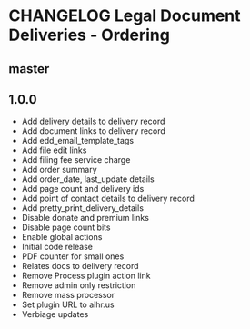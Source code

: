 # CHANGELOG Legal Document Deliveries - Ordering

## master

## 1.0.0
* Add delivery details to delivery record
* Add document links to delivery record
* Add edd_email_template_tags
* Add file edit links
* Add filing fee service charge
* Add order summary
* Add order_date, last_update details
* Add page count and delivery ids
* Add point of contact details to delivery record
* Add pretty_print_delivery_details
* Disable donate and premium links
* Disable page count bits
* Enable global actions
* Initial code release 
* PDF counter for small ones
* Relates docs to delivery record
* Remove Process plugin action link
* Remove admin only restriction
* Remove mass processor
* Set plugin URL to aihr.us
* Verbiage updates